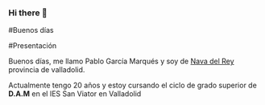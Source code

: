 ### Hi there 👋

<!--
**PabloGarciaMarques/PabloGarciaMarques** is a ✨ _special_ ✨ repository because its `README.md` (this file) appears on your GitHub profile.

Here are some ideas to get you started:

- 🔭 I’m currently working on ...
- 🌱 I’m currently learning ...
- 👯 I’m looking to collaborate on ...
- 🤔 I’m looking for help with ...
- 💬 Ask me about ...
- 📫 How to reach me: ...
- 😄 Pronouns: ...
- ⚡ Fun fact: ...
-->
  #Buenos días
  
  #Presentación
  
  Buenos días, me llamo Pablo García Marqués y soy de [Nava del Rey](https://es.wikipedia.org/wiki/Nava_del_Rey) provincia de valladolid.
  
  Actualmente tengo 20 años y estoy cursando el ciclo de grado superior de **D.A.M** en el IES San Viator en 
  Valladolid
